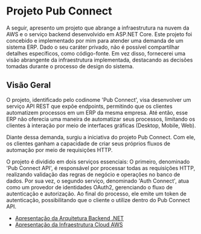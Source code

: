# Projeto Pub Connect
A seguir, apresento um projeto que abrange a infraestrutura na nuvem da AWS e o serviço backend desenvolvido em ASP.NET Core. 
Este projeto foi concebido e implementado por mim para atender uma demanda de um sistema ERP. Dado o seu caráter privado, não é possível compartilhar detalhes específicos, como código-fonte. Em vez disso, fornecerei uma visão abrangente da infraestrutura implementada, destacando as decisões tomadas durante o processo de design do sistema.

## Visão Geral
O projeto, identificado pelo codinome 'Pub Connect', visa desenvolver um serviço API REST que expõe endpoints, permitindo que os clientes automatizem processos em um ERP da mesma empresa. Até então, esse ERP não oferecia uma maneira de automatizar seus processos, limitando os clientes à interação por meio de interfaces gráficas (Desktop, Mobile, Web).

Diante dessa demanda, surgiu a iniciativa do projeto Pub Connect. Com ele, os clientes ganham a capacidade de criar seus próprios fluxos de automação por meio de requisições HTTP.

O projeto é dividido em dois serviços essenciais: O primeiro, denominado 'Pub Connect API', é responsável por processar todas as requisições HTTP, realizando validação das regras de negócio e operações no banco de dados. Por sua vez, o segundo serviço, denominado 'Auth Connect', atua como um provedor de identidades OAuth2, gerenciando o fluxo de autenticação e autorização. Ao final do processo, ele emite um token de autenticação, possibilitando que o cliente o utilize dentro do Pub Connect API.

* [Apresentação da Arquitetura Backend .NET](/Infra%20Pub%20Connect.md)
* [Apresentação da Infraestrutura Cloud AWS](/Backend%20Pub%20Connect.md)
